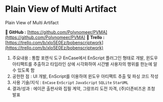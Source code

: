 # Plain View of Multi Artifact

Plain View of Multi Artifact

**🔗 GitHub :** [https://github.com/Polynomeer/PVMA](https://github.com/Polynomeer/PVMA)
**🔗 Trello :** [https://trello.com/b/xIo5E0Ez/bobenscriptwork](https://trello.com/b/xIo5E0Ez/bobenscriptwork)

1. 주요내용 : 통합 포렌식 도구 EnCase에서 EnScript 플러그인 형태로 개발, 윈도우 아티팩트를 추출하고 타임라인 상에 시각화하여 시간별 사용자의 행위를 한눈에 알 수 있도록 함
2. 공헌한 점 : UI 개발, EnScript를 이용하여 윈도우 아티팩트 추출 및 파싱 코드 작성
3. 사용 기술/지식 : `EnCase` `EnScript` `JavaScript` `SQLite` `StarUML` 
4. 결과/성과 : 에이콘 출판사와 집필 계약, 그랑프리 도전 자격, (주)더존비즈온 초청 발표
